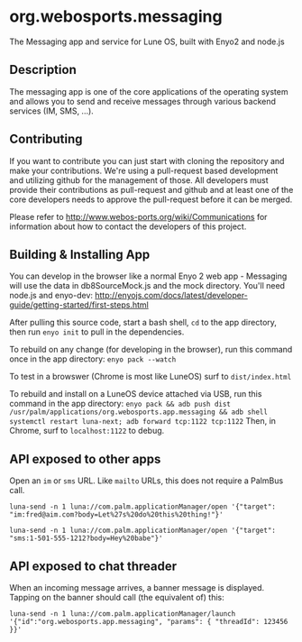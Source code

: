 org.webosports.messaging
========================

The Messaging app and service for Lune OS, built with Enyo2 and node.js

Description
-----------
The messaging app is one of the core applications of the operating system and allows you to
send and receive messages through various backend services (IM, SMS, ...).

## Contributing

If you want to contribute you can just start with cloning the repository and make your
contributions. We're using a pull-request based development and utilizing github for the
management of those. All developers must provide their contributions as pull-request and
github and at least one of the core developers needs to approve the pull-request before it
can be merged.

Please refer to http://www.webos-ports.org/wiki/Communications for information about how to
contact the developers of this project.


## Building & Installing App

You can develop in the browser like a normal Enyo 2 web app - 
Messaging will use the data in db8SourceMock.js and the mock directory.
You'll need node.js and enyo-dev: 
http://enyojs.com/docs/latest/developer-guide/getting-started/first-steps.html


After pulling this source code, start a bash shell, `cd` to the app directory, then run
`enyo init`
to pull in the dependencies.


To rebuild on any change (for developing in the browser), run this command once in the app directory:
`enyo pack --watch`

To test in a browswer (Chrome is most like LuneOS) surf to `dist/index.html`


To rebuild and install on a LuneOS device attached via USB, run this command in the app directory:
`enyo pack && adb push dist /usr/palm/applications/org.webosports.app.messaging && adb shell systemctl restart luna-next; adb forward tcp:1122 tcp:1122`
Then, in Chrome, surf to `localhost:1122` to debug.


## API exposed to other apps
Open an `im` or `sms` URL.  Like `mailto` URLs, this does not require a PalmBus call.

`luna-send -n 1 luna://com.palm.applicationManager/open '{"target": "im:fred@aim.com?body=Let%27s%20do%20this%20thing!"}'`

`luna-send -n 1 luna://com.palm.applicationManager/open '{"target": "sms:1-501-555-1212?body=Hey%20babe"}'`

## API exposed to chat threader
When an incoming message arrives, a banner message is displayed.
Tapping on the banner should call (the equivalent of) this:

`luna-send -n 1 luna://com.palm.applicationManager/launch '{"id":"org.webosports.app.messaging", "params": { "threadId": 123456 }}'`